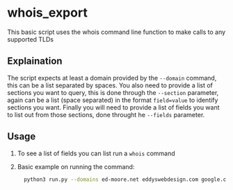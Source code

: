 # whois_export
This basic script uses the whois command line function to make calls to any supported TLDs

## Explaination
The script expects at least a domain provided by the `--domain` command, this can be a list separated by spaces.
You also need to provide a list of sections you want to query, this is done through the `--section` parameter, again can be a list (space separated) in the format `field=value` to identify sections you want.
Finally you will need to provide a list of fields you want to list out from those sections, done throught he `--fields` parameter.

## Usage
1. To see a list of fields you can list run a `whois` command
2. Basic example on running the command:

   ```bash
     python3 run.py --domains ed-moore.net eddyswebdesign.com google.com github.com --sections contact=technical contact=administrative --fields name phone address
   ```